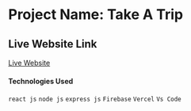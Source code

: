 # Project Name: Take A Trip

## Live Website Link
[Live Website](https://take-a-trip-01.web.app/)

#### Technologies Used
`react js` `node js` `express js` `Firebase` `Vercel` `Vs Code`
